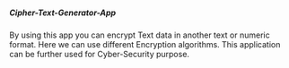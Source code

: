 ##### Cipher-Text-Generator-App

By using this app you can encrypt Text data in another text or numeric format.
Here we can use different Encryption algorithms.
This application can be further used for Cyber-Security purpose.
